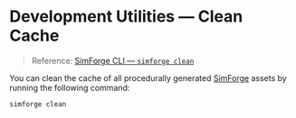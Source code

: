 # Development Utilities — Clean Cache

> Reference: [SimForge CLI — `simforge clean`](https://andrejorsula.github.io/simforge/instructions/cli.html#simforge-clean)

You can clean the cache of all procedurally generated [SimForge](https://github.com/AndrejOrsula/simforge) assets by running the following command:

```bash
simforge clean
```
